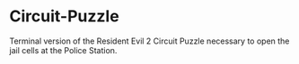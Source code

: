 # Circuit-Puzzle

Terminal version of the Resident Evil 2 Circuit Puzzle necessary to open the jail cells at the Police Station.

